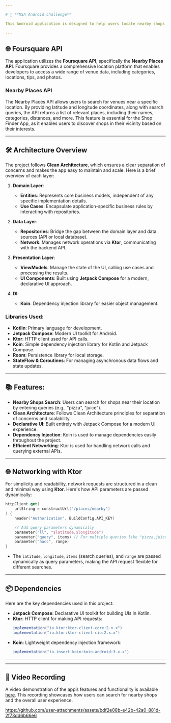 ```yaml
---

# 📱 **MSA Android challenge**

This Android application is designed to help users locate nearby shops at a hackathon based on specific search queries like pizza, juice, and more. The app is built using **Kotlin** and **Jetpack Compose**, with a focus on **Clean Architecture**. It utilizes **Koin** for dependency injection, **Ktor** for networking.

---
```


## 🌐 **Foursquare API**

The application utilizes the **Foursquare API**, specifically the **Nearby Places API**. Foursquare provides a comprehensive location platform that enables developers to access a wide range of venue data, including categories, locations, tips, and photos. 

### **Nearby Places API**
The Nearby Places API allows users to search for venues near a specific location. By providing latitude and longitude coordinates, along with search queries, the API returns a list of relevant places, including their names, categories, distances, and more. This feature is essential for the Shop Finder App, as it enables users to discover shops in their vicinity based on their interests.

---

## 🛠 **Architecture Overview**

The project follows **Clean Architecture**, which ensures a clear separation of concerns and makes the app easy to maintain and scale. Here is a brief overview of each layer:

1. **Domain Layer**:
   - **Entities**: Represents core business models, independent of any specific implementation details.
   - **Use Cases**: Encapsulate application-specific business rules by interacting with repositories.

2. **Data Layer**:
   - **Repositories**: Bridge the gap between the domain layer and data sources (API or local database).
   - **Network**: Manages network operations via **Ktor**, communicating with the backend API.

3. **Presentation Layer**:
   - **ViewModels**: Manage the state of the UI, calling use cases and processing the results.
   - **UI Components**: Built using **Jetpack Compose** for a modern, declarative UI approach.
     
4. **DI**:
   - **Koin**: Dependency injection library for easier object management.

### **Libraries Used**:
- **Kotlin**: Primary language for development.
- **Jetpack Compose**: Modern UI toolkit for Android.
- **Ktor**: HTTP client used for API calls.
- **Koin**: Simple dependency injection library for Kotlin and Jetpack Compose.
- **Room**: Persistence library for local storage.
- **StateFlow & Coroutines**: For managing asynchronous data flows and state updates.

---

## 📚 **Features**:
- **Nearby Shops Search**: Users can search for shops near their location by entering queries (e.g., "pizza", "juice").
- **Clean Architecture**: Follows Clean Architecture principles for separation of concerns and scalability.
- **Declarative UI**: Built entirely with Jetpack Compose for a modern UI experience.
- **Dependency Injection**: Koin is used to manage dependencies easily throughout the project.
- **Efficient Networking**: Ktor is used for handling network calls and querying external APIs.

---

## 🌐 **Networking with Ktor**

For simplicity and readability, network requests are structured in a clean and minimal way using **Ktor**. Here's how API parameters are passed dynamically:

```kotlin
httpClient.get(
    urlString = constructUrl("/places/nearby")
) {
    header("Authorization", BuildConfig.API_KEY)

    // Add query parameters dynamically
    parameter("ll", "$latitude,$longitude")
    parameter("query", items) // For multiple queries like "pizza,juice"
    parameter("hacc", range)
}
```

- The `latitude`, `longitude`, `items` (search queries), and `range` are passed dynamically as query parameters, making the API request flexible for different searches.

---

## 📦 **Dependencies**

Here are the key dependencies used in this project:

- **Jetpack Compose**: Declarative UI toolkit for building UIs in Kotlin.
- **Ktor**: HTTP client for making API requests:
  ```gradle
  implementation("io.ktor:ktor-client-core:2.x.x")
  implementation("io.ktor:ktor-client-cio:2.x.x")
  ```
- **Koin**: Lightweight dependency injection framework:
  ```gradle
  implementation("io.insert-koin:koin-android:3.x.x")
  ```

---

---

## 🎥 **Video Recording**

A video demonstration of the app’s features and functionality is available [here](#). This recording showcases how users can search for nearby shops and the overall user experience.

https://github.com/user-attachments/assets/bdf2e08b-e42b-42a0-881d-2f73dd6b66e6

